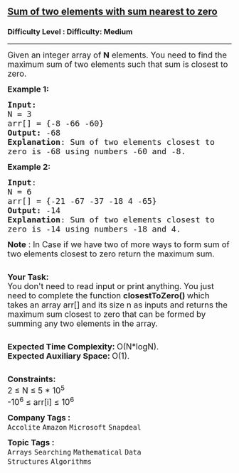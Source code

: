 <h2><a href="https://www.geeksforgeeks.org/problems/two-numbers-with-sum-closest-to-zero1737/1?page=2&category=Arrays&difficulty=Medium&status=unsolved&sortBy=submissions">Sum of two elements with sum nearest to zero</a></h2><h3>Difficulty Level : Difficulty: Medium</h3><hr><div class="problems_problem_content__Xm_eO"><p><span style="font-size:18px">Given an integer array&nbsp;of&nbsp;<strong>N</strong>&nbsp;elements. You need to find the maximum sum of two elements such that sum is closest to zero.</span></p>

<p><span style="font-size:18px"><strong>Example 1:</strong></span></p>

<pre><span style="font-size:18px"><strong>Input:</strong>
N = 3
arr[] = {-8 -66 -60}
<strong>Output:</strong> -68
<strong>Explanation</strong>: Sum of two elements closest to 
zero is -68 using numbers -60 and -8.
</span></pre>

<p><span style="font-size:18px"><strong>Example 2:</strong></span></p>

<pre><span style="font-size:18px"><strong>Input</strong>: 
N = 6
arr[] = {-21 -67 -37 -18 4 -65}
<strong>Output:</strong> -14
<strong>Explanation</strong>: Sum of two elements closest to
zero is -14 using numbers -18 and 4.</span></pre>

<p><span style="font-size:18px"><strong>Note</strong> : In Case if we have two of more ways to form sum of two elements closest to zero return the maximum sum.</span></p>

<p><br>
<span style="font-size:18px"><strong>Your Task:</strong><br>
You don't need to read input or print anything. You just need to complete the function&nbsp;<strong>closestToZero()&nbsp;</strong>which takes an array arr[] and its size n as inputs and returns&nbsp;the maximum sum closest to zero that can be formed by summing any two elements in the array.</span></p>

<p><br>
<span style="font-size:18px"><strong>Expected Time Complexity:&nbsp;</strong>O(N*logN).<br>
<strong>Expected Auxiliary Space:&nbsp;</strong>O(1).</span></p>

<p><br>
<span style="font-size:18px"><strong>Constraints:</strong><br>
2 ≤ N ≤&nbsp;5 *&nbsp;10<sup>5</sup><br>
-10<sup>6</sup> ≤ arr[i] ≤ 10<sup>6</sup></span></p>
</div><p><span style=font-size:18px><strong>Company Tags : </strong><br><code>Accolite</code>&nbsp;<code>Amazon</code>&nbsp;<code>Microsoft</code>&nbsp;<code>Snapdeal</code>&nbsp;<br><p><span style=font-size:18px><strong>Topic Tags : </strong><br><code>Arrays</code>&nbsp;<code>Searching</code>&nbsp;<code>Mathematical</code>&nbsp;<code>Data Structures</code>&nbsp;<code>Algorithms</code>&nbsp;